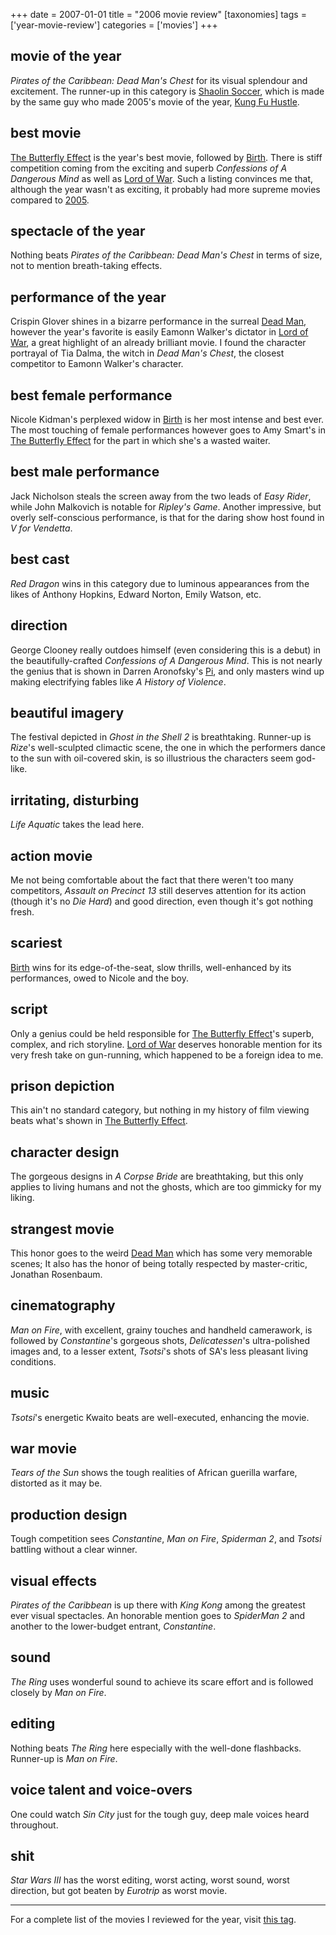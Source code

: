 +++
date = 2007-01-01
title = "2006 movie review"
[taxonomies]
tags = ['year-movie-review']
categories = ['movies']
+++

## movie of the year

*Pirates of the Caribbean: Dead Man's Chest* for its visual splendour
and excitement. The runner-up in this category is [Shaolin Soccer],
which is made by the same guy who made 2005's movie of the year, [Kung
Fu Hustle].

## best movie

[The Butterfly Effect] is the year's best movie, followed by [Birth].
There is stiff competition coming from the exciting and superb
*Confessions of A Dangerous Mind* as well as [Lord of War]. Such a
listing convinces me that, although the year wasn't as exciting, it
probably had more supreme movies compared to [2005].

## spectacle of the year

Nothing beats *Pirates of the Caribbean: Dead Man's Chest* in terms of
size, not to mention breath-taking effects.

## performance of the year

Crispin Glover shines in a bizarre performance in the surreal [Dead
Man], however the year's favorite is easily Eamonn Walker's
dictator in [Lord of War], a great highlight of an already brilliant
movie. I found the character portrayal of Tia Dalma, the witch in *Dead
Man's Chest*, the closest competitor to Eamonn Walker's character.

## best female performance

Nicole Kidman's perplexed widow in [Birth] is her most intense and best
ever. The most touching of female performances however goes to Amy
Smart's in [The Butterfly Effect] for the part in which she's a wasted
waiter.

## best male performance

Jack Nicholson steals the screen away from the two leads of *Easy
Rider*, while John Malkovich is notable for *Ripley's Game*. Another
impressive, but overly self-conscious performance, is that for the
daring show host found in *V for Vendetta*.

## best cast

*Red Dragon* wins in this category due to luminous appearances from the
likes of Anthony Hopkins, Edward Norton, Emily Watson, etc.

## direction

George Clooney really outdoes himself (even considering this is a debut)
in the beautifully-crafted *Confessions of A Dangerous Mind*. This is
not nearly the genius that is shown in Darren Aronofsky's [Pi], and
only masters wind up making electrifying fables like *A History of
Violence*.

## beautiful imagery

The festival depicted in *Ghost in the Shell 2* is breathtaking.
Runner-up is *Rize*'s well-sculpted climactic scene, the one in which
the performers dance to the sun with oil-covered skin, is so illustrious
the characters seem god-like.

## irritating, disturbing

*Life Aquatic* takes the lead here.

## action movie

Me not being comfortable about the fact that there weren't too many
competitors, *Assault on Precinct 13* still deserves attention for its
action (though it's no *Die Hard*) and good direction, even though
it's got nothing fresh.

## scariest

[Birth] wins for its edge-of-the-seat, slow thrills, well-enhanced by
its performances, owed to Nicole and the boy.

## script

Only a genius could be held responsible for [The Butterfly Effect]'s
superb, complex, and rich storyline. [Lord of War] deserves honorable
mention for its very fresh take on gun-running, which happened to be a
foreign idea to me.

## prison depiction

This ain't no standard category, but nothing in my history of film
viewing beats what's shown in [The Butterfly Effect].

## character design

The gorgeous designs in *A Corpse Bride* are breathtaking, but this only
applies to living humans and not the ghosts, which are too gimmicky for
my liking.

## strangest movie

This honor goes to the weird [Dead Man] which has some very memorable
scenes; It also has the honor of being totally respected by
master-critic, Jonathan Rosenbaum.

## cinematography

*Man on Fire*, with excellent, grainy touches and handheld camerawork,
is followed by *Constantine*'s gorgeous shots, *Delicatessen*'s
ultra-polished images and, to a lesser extent, *Tsotsi*'s shots of
SA's less pleasant living conditions.

## music

*Tsotsi*'s energetic Kwaito beats are well-executed, enhancing the
movie.

## war movie

*Tears of the Sun* shows the tough realities of African guerilla
warfare, distorted as it may be.

## production design

Tough competition sees *Constantine*, *Man on Fire*, *Spiderman 2*, and
*Tsotsi* battling without a clear winner.

## visual effects

*Pirates of the Caribbean* is up there with *King Kong* among the
greatest ever visual spectacles. An honorable mention goes to *SpiderMan
2* and another to the lower-budget entrant, *Constantine*.

## sound

*The Ring* uses wonderful sound to achieve its scare effort and is
followed closely by *Man on Fire*.

## editing

Nothing beats *The Ring* here especially with the well-done flashbacks.
Runner-up is *Man on Fire*.

## voice talent and voice-overs

One could watch *Sin City* just for the tough guy, deep male voices
heard throughout.

## shit

*Star Wars III* has the worst editing, worst acting, worst sound, worst
direction, but got beaten by *Eurotrip* as worst movie.

---

For a complete list of the movies I reviewed for the year, visit [this tag].

[Shaolin Soccer]: @/shaolin-soccer-2001.md
[Kung Fu Hustle]: @/kung-fu-hustle-2004.md
[The Butterfly Effect]: @/the-butterfly-effect-2004.md
[Birth]: @/birth.md
[Lord of War]: @/lord-of-war-2005.md
[2005]: @/2005-movie-review.md
[Dead Man]: @/dead-man-1995.md
[Pi]: @/pi-1997.md
[this tag]: http://tshepang.github.io/tags/2006-movie
